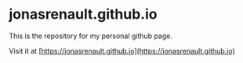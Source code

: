 # jonasrenault.github.io

This is the repository for my personal github page.

Visit it at [https://jonasrenault.github.io](https://jonasrenault.github.io)